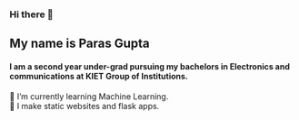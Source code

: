 ### Hi there 🙋
## My name is Paras Gupta
#### I am a second year under-grad pursuing my bachelors in Electronics and communications at KIET Group of Institutions.
🌱 I’m currently learning Machine Learning. <br>
🔭 I make static websites and flask apps. <br>
<!--
**g-paras/g-paras** is a ✨ _special_ ✨ repository because its `README.md` (this file) appears on your GitHub profile.

Here are some ideas to get you started:

- 🔭 I’m currently working on ...
- 🌱 I’m currently learning ...
- 👯 I’m looking to collaborate on ...
- 🤔 I’m looking for help with ...
- 💬 Ask me about ...
- 📫 How to reach me: ...
- 😄 Pronouns: ...
- ⚡ Fun fact: ...
-->
